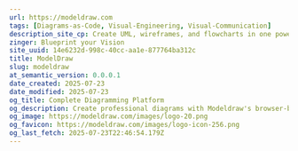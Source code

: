 ```yaml
---
url: https://modeldraw.com
tags: [Diagrams-as-Code, Visual-Engineering, Visual-Communication]
description_site_cp: Create UML, wireframes, and flowcharts in one powerful platform.Visualize, collaborate, and bring your designs to life with professional tools.
zinger: Blueprint your Vision
site_uuid: 14e6232d-998c-40cc-aa1e-877764ba312c
title: ModelDraw
slug: modeldraw
at_semantic_version: 0.0.0.1
date_created: 2025-07-23
date_modified: 2025-07-23
og_title: Complete Diagramming Platform
og_description: Create professional diagrams with Modeldraw's browser-based platform. Real-time collaboration, version control, and secure sharing for seamless team design workflows. No installation required.
og_image: https://modeldraw.com/images/logo-20.png
og_favicon: https://modeldraw.com/images/logo-icon-256.png
og_last_fetch: 2025-07-23T22:46:54.179Z
---
```


